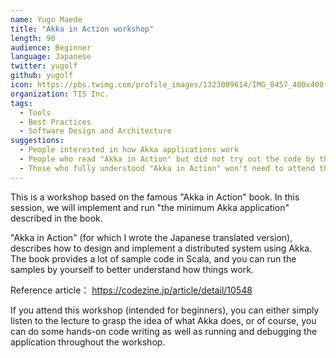 ```yaml
---
name: Yugo Maede
title: "Akka in Action workshop"
length: 90
audience: Beginner
language: Japanese
twitter: yugolf
github: yugolf
icon: https://pbs.twimg.com/profile_images/1323009614/IMG_0457_400x400.jpg
organization: TIS Inc.
tags:
  - Tools
  - Best Practices
  - Software Design and Architecture
suggestions:
  - People interested in how Akka applications work
  - People who read "Akka in Action" but did not try out the code by themselves
  - Those who fully understood "Akka in Action" won't need to attend this workshop
---
```

This is a workshop based on the famous "Akka in Action" book. 
In this session, we will implement and run "the minimum Akka application" described in the book.

"Akka in Action" (for which I wrote the Japanese translated version), describes 
how to design and implement a distributed system using Akka.
The book provides a lot of sample code in Scala, and you can run the samples by yourself
to better understand how things work.

Reference article： https://codezine.jp/article/detail/10548

If you attend this workshop (intended for beginners), 
you can either simply listen to the lecture to grasp the idea of what Akka does,
or of course, you can do some hands-on code writing as well as running and debugging the application throughout the workshop.
